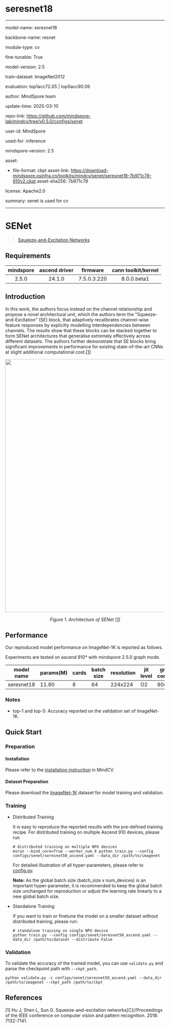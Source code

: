 # seresnet18

---

model-name: seresnet18

backbone-name: resnet

module-type: cv

fine-tunable: True

model-version: 2.5

train-dataset: ImageNet2012

evaluation: top1acc72.05 | top5acc90.59

author: MindSpore team

update-time: 2025-03-10

repo-link: <https://github.com/mindspore-lab/mindcv/tree/v0.5.0/configs/senet>

user-id: MindSpore

used-for: inference

mindspore-version: 2.5

asset:

- file-format: ckpt
  asset-link: <https://download-mindspore.osinfra.cn/toolkits/mindcv/senet/seresnet18-7b971c78-910v2.ckpt>
  asset-sha256: 7b971c78

license: Apache2.0

summary: senet is used for cv

---

# SENet

> [Squeeze-and-Excitation Networks](https://arxiv.org/abs/1709.01507)

## Requirements

| mindspore | ascend driver |  firmware   | cann toolkit/kernel |
| :-------: | :-----------: | :---------: | :-----------------: |
|   2.5.0   |    24.1.0     | 7.5.0.3.220 |     8.0.0.beta1     |

## Introduction

In this work, the authors focus instead on the channel relationship and propose a novel architectural unit, which the
authors term the "Squeeze-and-Excitation" (SE) block, that adaptively recalibrates channel-wise feature responses by
explicitly modelling interdependencies between channels. The results show that these blocks can be stacked together to
form SENet architectures that generalise extremely effectively across different datasets. The authors further
demonstrate that SE blocks bring significant improvements in performance for existing state-of-the-art CNNs at slight
additional computational cost.[[1](#references)]

<p align="center">
  <img src="https://user-images.githubusercontent.com/53842165/218919253-618d3d66-9b2a-4e27-b866-a21015cd9600.png" width=800 />
</p>
<p align="center">
  <em>Figure 1. Architecture of SENet [<a href="#references">1</a>] </em>
</p>

## Performance

Our reproduced model performance on ImageNet-1K is reported as follows.

Experiments are tested on ascend 910\* with mindspore 2.5.0 graph mode.

| model name | params(M) | cards | batch size | resolution | jit level | graph compile | ms/step | img/s    | acc@top1 | acc@top5 | recipe                                                                                         | weight                                                                                                |
| ---------- | --------- | ----- | ---------- | ---------- | --------- | ------------- | ------- | -------- | -------- | -------- | ---------------------------------------------------------------------------------------------- | ----------------------------------------------------------------------------------------------------- |
| seresnet18 | 11.80     | 8     | 64         | 224x224    | O2        | 90s           | 51.09   | 10021.53 | 72.05    | 90.59    | [yaml](https://github.com/mindspore-lab/mindcv/blob/main/configs/senet/seresnet18_ascend.yaml) | [weights](https://download-mindspore.osinfra.cn/toolkits/mindcv/senet/seresnet18-7b971c78-910v2.ckpt) |

### Notes

- top-1 and top-5: Accuracy reported on the validation set of ImageNet-1K.

## Quick Start

### Preparation

#### Installation

Please refer to the [installation instruction](https://mindspore-lab.github.io/mindcv/installation/) in MindCV.

#### Dataset Preparation

Please download the [ImageNet-1K](https://www.image-net.org/challenges/LSVRC/2012/index.php) dataset for model training
and validation.

### Training

- Distributed Training

  It is easy to reproduce the reported results with the pre-defined training recipe. For distributed training on multiple
  Ascend 910 devices, please run

  ```shell
  # distributed training on multiple NPU devices
  msrun --bind_core=True --worker_num 8 python train.py --config configs/senet/seresnet50_ascend.yaml --data_dir /path/to/imagenet
  ```

  For detailed illustration of all hyper-parameters, please refer
  to [config.py](https://github.com/mindspore-lab/mindcv/blob/main/config.py).

  **Note:** As the global batch size (batch_size x num_devices) is an important hyper-parameter, it is recommended to
  keep the global batch size unchanged for reproduction or adjust the learning rate linearly to a new global batch size.

- Standalone Training

  If you want to train or finetune the model on a smaller dataset without distributed training, please run:

  ```shell
  # standalone training on single NPU device
  python train.py --config configs/senet/seresnet50_ascend.yaml --data_dir /path/to/dataset --distribute False
  ```

### Validation

To validate the accuracy of the trained model, you can use `validate.py` and parse the checkpoint path
with `--ckpt_path`.

```shell
python validate.py -c configs/senet/seresnet50_ascend.yaml --data_dir /path/to/imagenet --ckpt_path /path/to/ckpt
```

## References

[1] Hu J, Shen L, Sun G. Squeeze-and-excitation networks[C]//Proceedings of the IEEE conference on computer vision and
pattern recognition. 2018: 7132-7141.
